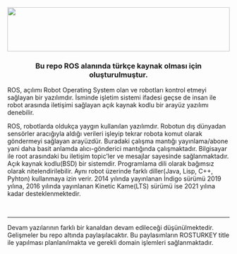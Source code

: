 <div align="center">
<img src="https://www.elektrikde.com/wp-content/uploads/2019/09/ros-nedir.jpg" align="center" style="width: 100%; height:100" />
</div>  
  

### <div align="center">Bu repo ROS alanında türkçe kaynak olması için oluşturulmuştur. </div>  

ROS, açılımı Robot Operating System olan ve robotları kontrol etmeyi sağlayan bir yazılımdır. İsminde işletim sistemi ifadesi geçse de insan ile robot arasında iletişimi sağlayan açık kaynak kodlu bir arayüz yazılımı denebilir.

ROS, robotlarda oldukça yaygın kullanılan yazılımdır. Robotun dış dünyadan sensörler aracığıyla aldığı verileri işleyip tekrar robota komut olarak göndermeyi sağlayan arayüzdür. Buradaki çalışma mantığı yayınlama/abone yani daha basit anlamda alıcı-gönderici mantığında çalışmaktadır. Bilgisayar ile root arasındaki bu iletişim topic’ler ve mesajlar sayesinde sağlanmaktadır. Açık kaynak kodlu(BSD) bir sistemdir. Programlama dili olarak bağımsız olarak nitelendirilebilir. Aynı robot üzerinde farklı diller(Java, Lisp, C++, Pyhton) kullanmaya izin verir. 2014 yılında yayınlanan İndigo sürümü 2019 yılına, 2016 yılında yayınlanan Kinetic Kame(LTS) sürümü ise 2021 yılına kadar desteklenmektedir.



<br />

----

Devam yazılarının farklı bir kanaldan devam edileceği düşünülmektedir. Gelişmeler bu repo altında paylaşılacaktır. Bu paylasımların ROSTURKEY title ile yapılması planlanılmakta ve gerekli domain işlemleri sağlanmaktadır. 

